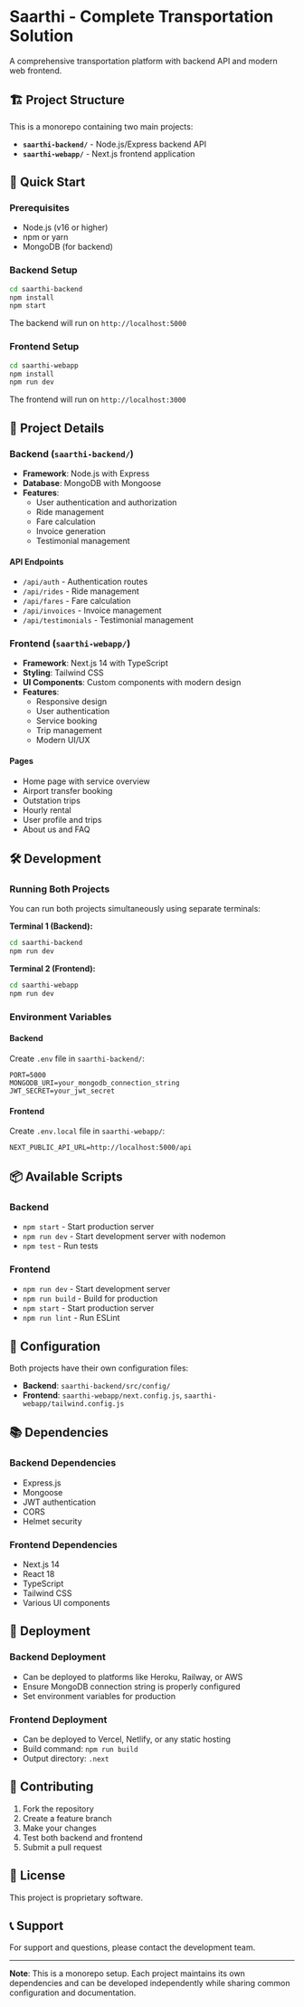 # Saarthi - Complete Transportation Solution

A comprehensive transportation platform with backend API and modern web frontend.

## 🏗️ Project Structure

This is a monorepo containing two main projects:

- **`saarthi-backend/`** - Node.js/Express backend API
- **`saarthi-webapp/`** - Next.js frontend application

## 🚀 Quick Start

### Prerequisites

- Node.js (v16 or higher)
- npm or yarn
- MongoDB (for backend)

### Backend Setup

```bash
cd saarthi-backend
npm install
npm start
```

The backend will run on `http://localhost:5000`

### Frontend Setup

```bash
cd saarthi-webapp
npm install
npm run dev
```

The frontend will run on `http://localhost:3000`

## 📁 Project Details

### Backend (`saarthi-backend/`)

- **Framework**: Node.js with Express
- **Database**: MongoDB with Mongoose
- **Features**:
  - User authentication and authorization
  - Ride management
  - Fare calculation
  - Invoice generation
  - Testimonial management

#### API Endpoints

- `/api/auth` - Authentication routes
- `/api/rides` - Ride management
- `/api/fares` - Fare calculation
- `/api/invoices` - Invoice management
- `/api/testimonials` - Testimonial management

### Frontend (`saarthi-webapp/`)

- **Framework**: Next.js 14 with TypeScript
- **Styling**: Tailwind CSS
- **UI Components**: Custom components with modern design
- **Features**:
  - Responsive design
  - User authentication
  - Service booking
  - Trip management
  - Modern UI/UX

#### Pages

- Home page with service overview
- Airport transfer booking
- Outstation trips
- Hourly rental
- User profile and trips
- About us and FAQ

## 🛠️ Development

### Running Both Projects

You can run both projects simultaneously using separate terminals:

**Terminal 1 (Backend):**
```bash
cd saarthi-backend
npm run dev
```

**Terminal 2 (Frontend):**
```bash
cd saarthi-webapp
npm run dev
```

### Environment Variables

#### Backend
Create `.env` file in `saarthi-backend/`:
```env
PORT=5000
MONGODB_URI=your_mongodb_connection_string
JWT_SECRET=your_jwt_secret
```

#### Frontend
Create `.env.local` file in `saarthi-webapp/`:
```env
NEXT_PUBLIC_API_URL=http://localhost:5000/api
```

## 📦 Available Scripts

### Backend
- `npm start` - Start production server
- `npm run dev` - Start development server with nodemon
- `npm test` - Run tests

### Frontend
- `npm run dev` - Start development server
- `npm run build` - Build for production
- `npm start` - Start production server
- `npm run lint` - Run ESLint

## 🔧 Configuration

Both projects have their own configuration files:

- **Backend**: `saarthi-backend/src/config/`
- **Frontend**: `saarthi-webapp/next.config.js`, `saarthi-webapp/tailwind.config.js`

## 📚 Dependencies

### Backend Dependencies
- Express.js
- Mongoose
- JWT authentication
- CORS
- Helmet security

### Frontend Dependencies
- Next.js 14
- React 18
- TypeScript
- Tailwind CSS
- Various UI components

## 🚀 Deployment

### Backend Deployment
- Can be deployed to platforms like Heroku, Railway, or AWS
- Ensure MongoDB connection string is properly configured
- Set environment variables for production

### Frontend Deployment
- Can be deployed to Vercel, Netlify, or any static hosting
- Build command: `npm run build`
- Output directory: `.next`

## 🤝 Contributing

1. Fork the repository
2. Create a feature branch
3. Make your changes
4. Test both backend and frontend
5. Submit a pull request

## 📄 License

This project is proprietary software.

## 📞 Support

For support and questions, please contact the development team.

---

**Note**: This is a monorepo setup. Each project maintains its own dependencies and can be developed independently while sharing common configuration and documentation.
